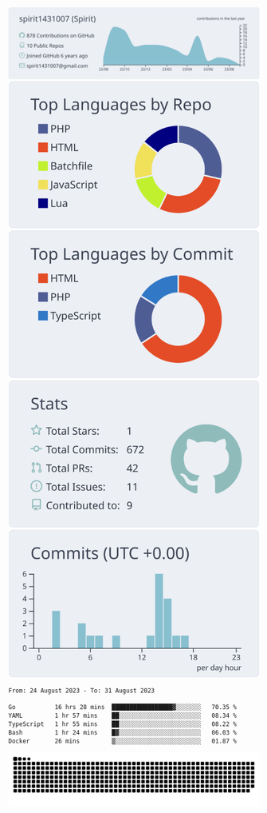 [![](https://raw.githubusercontent.com/spirit1431007/spirit1431007/master/profile-summary-card-output/nord_bright/0-profile-details.svg)](https://git.io/spiritx)
[![](https://raw.githubusercontent.com/spirit1431007/spirit1431007/master/profile-summary-card-output/nord_bright/1-repos-per-language.svg)](https://git.io/spiritx) [![](https://raw.githubusercontent.com/spirit1431007/spirit1431007/master/profile-summary-card-output/nord_bright/2-most-commit-language.svg)](https://git.io/spiritx)
[![](https://raw.githubusercontent.com/spirit1431007/spirit1431007/master/profile-summary-card-output/nord_bright/3-stats.svg)](https://git.io/spiritx) [![](https://raw.githubusercontent.com/spirit1431007/spirit1431007/master/profile-summary-card-output/nord_bright/4-productive-time.svg)](https://git.io/spiritx)

<!--START_SECTION:waka-->

```txt
From: 24 August 2023 - To: 31 August 2023

Go           16 hrs 28 mins  █████████████████▓░░░░░░░   70.35 %
YAML         1 hr 57 mins    ██░░░░░░░░░░░░░░░░░░░░░░░   08.34 %
TypeScript   1 hr 55 mins    ██░░░░░░░░░░░░░░░░░░░░░░░   08.22 %
Bash         1 hr 24 mins    █▓░░░░░░░░░░░░░░░░░░░░░░░   06.03 %
Docker       26 mins         ▒░░░░░░░░░░░░░░░░░░░░░░░░   01.87 %
```

<!--END_SECTION:waka-->

![contribution](https://github.com/spirit1431007/spirit1431007/blob/output/github-contribution-grid-snake.svg)
